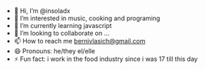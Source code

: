 - 👋 Hi, I’m @insoladx
- 👀 I’m interested in music, cooking and programing
- 🌱 I’m currently learning javascript
- 💞️ I’m looking to collaborate on ...
- 📫 How to reach me bernivlasich@gmail.com
- 😄 Pronouns: he/they el/elle
- ⚡ Fun fact: i work in the food industry since i was 17 till this day

<!---
insoladx/insoladx is a ✨ special ✨ repository because its `README.md` (this file) appears on your GitHub profile.
You can click the Preview link to take a look at your changes.
--->
